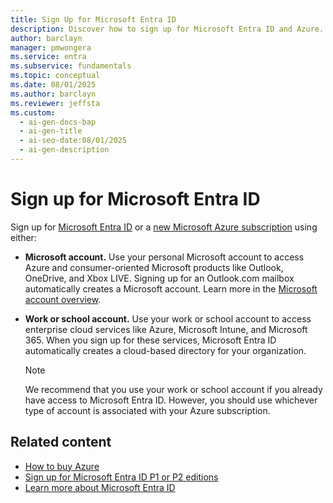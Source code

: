 ```yaml
---
title: Sign Up for Microsoft Entra ID
description: Discover how to sign up for Microsoft Entra ID and Azure. Start using enterprise cloud services today.
author: barclayn
manager: pmwongera
ms.service: entra
ms.subservice: fundamentals
ms.topic: conceptual
ms.date: 08/01/2025
ms.author: barclayn
ms.reviewer: jeffsta
ms.custom:
  - ai-gen-docs-bap
  - ai-gen-title
  - ai-seo-date:08/01/2025
  - ai-gen-description
---
```

# Sign up for Microsoft Entra ID

Sign up for [Microsoft Entra ID](get-started-premium.md) or a [new Microsoft Azure subscription](https://azure.microsoft.com/free/?WT.mc_id=A261C142F) using either:

- **Microsoft account.** Use your personal Microsoft account to access Azure and consumer-oriented Microsoft products like Outlook, OneDrive, and Xbox LIVE. Signing up for an Outlook.com mailbox automatically creates a Microsoft account. Learn more in the [Microsoft account overview](https://account.microsoft.com/account).  

- **Work or school account.** Use your work or school account to access enterprise cloud services like Azure, Microsoft Intune, and Microsoft 365. When you sign up for these services, Microsoft Entra ID automatically creates a cloud-based directory for your organization.

  > [!NOTE]
  > We recommend that you use your work or school account if you already have access to Microsoft Entra ID. However, you should use whichever type of account is associated with your Azure subscription.

## Related content

- [How to buy Azure](https://azure.microsoft.com/pricing/purchase-options/)
- [Sign up for Microsoft Entra ID P1 or P2 editions](./get-started-premium.md)
- [Learn more about Microsoft Entra ID](./whatis.md)
